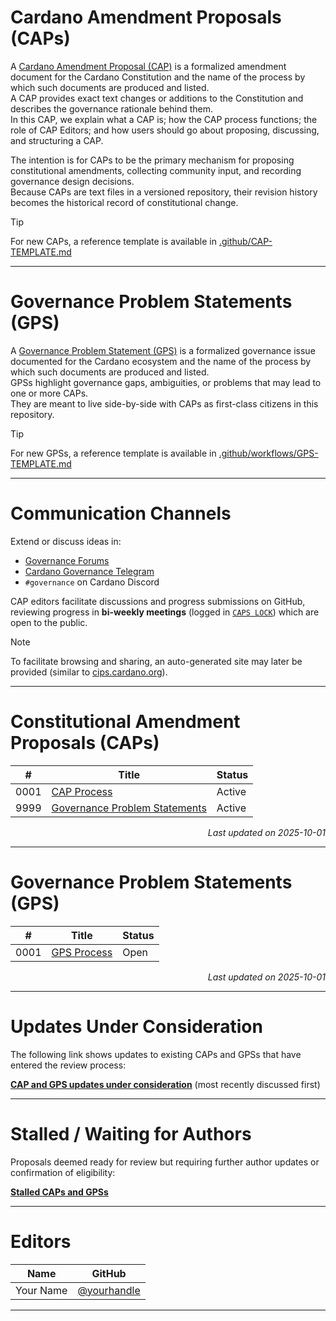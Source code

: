 # Cardano Amendment Proposals (CAPs)

A [Cardano Amendment Proposal (CAP)](./CAP-0001) is a formalized amendment document for the Cardano Constitution and the name of the process by which such documents are produced and listed.  
A CAP provides exact text changes or additions to the Constitution and describes the governance rationale behind them.  
In this CAP, we explain what a CAP is; how the CAP process functions; the role of CAP Editors; and how users should go about proposing, discussing, and structuring a CAP.

The intention is for CAPs to be the primary mechanism for proposing constitutional amendments, collecting community input, and recording governance design decisions.  
Because CAPs are text files in a versioned repository, their revision history becomes the historical record of constitutional change.

> [!TIP]  
> For new CAPs, a reference template is available in [.github/CAP-TEMPLATE.md](.github/CAP-TEMPLATE.md)

---

# Governance Problem Statements (GPS)

A [Governance Problem Statement (GPS)](./CAP-9999) is a formalized governance issue documented for the Cardano ecosystem and the name of the process by which such documents are produced and listed.  
GPSs highlight governance gaps, ambiguities, or problems that may lead to one or more CAPs.  
They are meant to live side-by-side with CAPs as first-class citizens in this repository.

> [!TIP]  
> For new GPSs, a reference template is available in [.github/workflows/GPS-TEMPLATE.md](.github/workflows/GPS-TEMPLATE.md)

---

# Communication Channels

Extend or discuss ideas in:  
- [Governance Forums](https://forum.cardano.org)  
- [Cardano Governance Telegram](https://t.me/CardanoGovernanceOfficial)  
- `#governance` on Cardano Discord  

CAP editors facilitate discussions and progress submissions on GitHub, reviewing progress in **bi-weekly meetings** (logged in [`CAPS LOCK`](./CAPS%20LOCK)) which are open to the public.  

> [!NOTE]  
> To facilitate browsing and sharing, an auto-generated site may later be provided (similar to [cips.cardano.org](https://cips.cardano.org/)).

---

# Constitutional Amendment Proposals (CAPs)

| #     | Title | Status |
|-------|----------------------------|----------|
| 0001  | [CAP Process](./CAP-0001)  | Active |
| 9999  | [Governance Problem Statements](./CAP-9999) | Active |

<p align="right"><i>Last updated on 2025-10-01</i></p>

---

# Governance Problem Statements (GPS)

| #     | Title | Status |
|-------|-----------------------------|----------|
| 0001  | [GPS Process](./GPS-0001)   | Open |

<p align="right"><i>Last updated on 2025-10-01</i></p>

---

# Updates Under Consideration

The following link shows updates to existing CAPs and GPSs that have entered the review process:  

**[CAP and GPS updates under consideration](https://github.com/Thomas-nada/CAP/pulls?q=is%3Apr+is%3Aopen+label%3AUpdate+sort%3Aupdated-desc)** (most recently discussed first)

---

# Stalled / Waiting for Authors

Proposals deemed ready for review but requiring further author updates or confirmation of eligibility:  

[**Stalled CAPs and GPSs**](https://github.com/Thomas-nada/CAP/pulls?q=is%3Apr+is%3Aopen+draft%3Afalse+in%3Atitle+label%3A%22State%3A+Waiting+for+Author%22%2C%22State%3A+Likely+Abandoned%22%2C%22State%3A+Likely+Deprecated%22+-label%3AUpdate%2CCorrection%2CTranslation+sort%3Aupdated-asc)  

---

# Editors

| Name | GitHub |
|------|---------|
| Your Name | [@yourhandle](https://github.com/yourhandle) |

---
